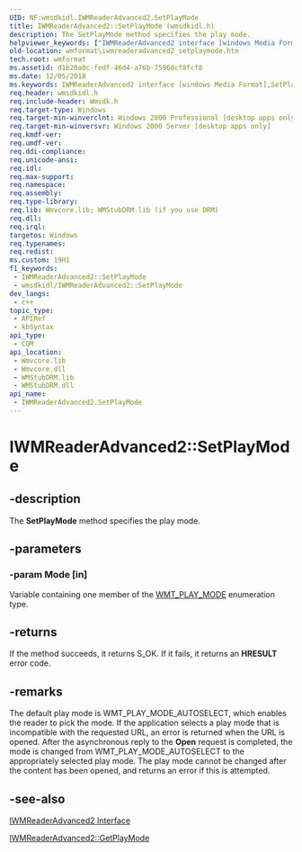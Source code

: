 ```yaml
---
UID: NF:wmsdkidl.IWMReaderAdvanced2.SetPlayMode
title: IWMReaderAdvanced2::SetPlayMode (wmsdkidl.h)
description: The SetPlayMode method specifies the play mode.
helpviewer_keywords: ["IWMReaderAdvanced2 interface [windows Media Format]","SetPlayMode method","IWMReaderAdvanced2.SetPlayMode","IWMReaderAdvanced2::SetPlayMode","IWMReaderAdvanced2SetPlayMode","SetPlayMode","SetPlayMode method [windows Media Format]","SetPlayMode method [windows Media Format]","IWMReaderAdvanced2 interface","wmformat.iwmreaderadvanced2_setplaymode","wmsdkidl/IWMReaderAdvanced2::SetPlayMode"]
old-location: wmformat\iwmreaderadvanced2_setplaymode.htm
tech.root: wmformat
ms.assetid: d1b20a0c-fedf-46d4-a76b-7596dcf8fcf8
ms.date: 12/05/2018
ms.keywords: IWMReaderAdvanced2 interface [windows Media Format],SetPlayMode method, IWMReaderAdvanced2.SetPlayMode, IWMReaderAdvanced2::SetPlayMode, IWMReaderAdvanced2SetPlayMode, SetPlayMode, SetPlayMode method [windows Media Format], SetPlayMode method [windows Media Format],IWMReaderAdvanced2 interface, wmformat.iwmreaderadvanced2_setplaymode, wmsdkidl/IWMReaderAdvanced2::SetPlayMode
req.header: wmsdkidl.h
req.include-header: Wmsdk.h
req.target-type: Windows
req.target-min-winverclnt: Windows 2000 Professional [desktop apps only],Windows Media Format 7 SDK, or later versions of the SDK
req.target-min-winversvr: Windows 2000 Server [desktop apps only]
req.kmdf-ver: 
req.umdf-ver: 
req.ddi-compliance: 
req.unicode-ansi: 
req.idl: 
req.max-support: 
req.namespace: 
req.assembly: 
req.type-library: 
req.lib: Wmvcore.lib; WMStubDRM.lib (if you use DRM)
req.dll: 
req.irql: 
targetos: Windows
req.typenames: 
req.redist: 
ms.custom: 19H1
f1_keywords:
 - IWMReaderAdvanced2::SetPlayMode
 - wmsdkidl/IWMReaderAdvanced2::SetPlayMode
dev_langs:
 - c++
topic_type:
 - APIRef
 - kbSyntax
api_type:
 - COM
api_location:
 - Wmvcore.lib
 - Wmvcore.dll
 - WMStubDRM.lib
 - WMStubDRM.dll
api_name:
 - IWMReaderAdvanced2.SetPlayMode
---
```


# IWMReaderAdvanced2::SetPlayMode


## -description

The <b>SetPlayMode</b> method specifies the play mode.

## -parameters

### -param Mode [in]

Variable containing one member of the <a href="https://docs.microsoft.com/windows/desktop/api/wmsdkidl/ne-wmsdkidl-wmt_play_mode">WMT_PLAY_MODE</a> enumeration type.

## -returns

If the method succeeds, it returns S_OK. If it fails, it returns an <b>HRESULT</b> error code.

## -remarks

The default play mode is WMT_PLAY_MODE_AUTOSELECT, which enables the reader to pick the mode. If the application selects a play mode that is incompatible with the requested URL, an error is returned when the URL is opened. After the asynchronous reply to the <b>Open</b> request is completed, the mode is changed from WMT_PLAY_MODE_AUTOSELECT to the appropriately selected play mode. The play mode cannot be changed after the content has been opened, and returns an error if this is attempted.

## -see-also

<a href="https://docs.microsoft.com/windows/desktop/api/wmsdkidl/nn-wmsdkidl-iwmreaderadvanced2">IWMReaderAdvanced2 Interface</a>



<a href="https://docs.microsoft.com/windows/desktop/api/wmsdkidl/nf-wmsdkidl-iwmreaderadvanced2-getplaymode">IWMReaderAdvanced2::GetPlayMode</a>

